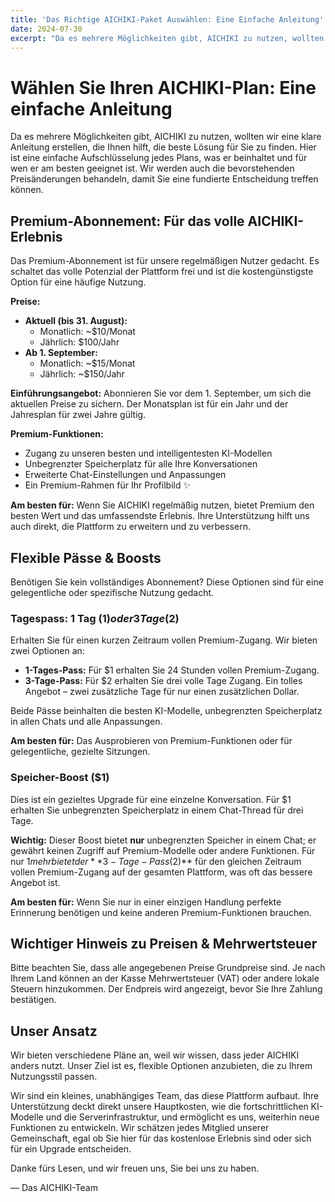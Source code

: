 ```yaml
---
title: 'Das Richtige AICHIKI-Paket Auswählen: Eine Einfache Anleitung'
date: 2024-07-30
excerpt: "Da es mehrere Möglichkeiten gibt, AICHIKI zu nutzen, wollten wir eine klare Anleitung erstellen, die Ihnen hilft, die beste Lösung für Sie zu finden. Hier ist eine einfache Aufschlüsselung jedes Plans, was er beinhaltet und für wen er am besten geeignet ist."
---
```


# Wählen Sie Ihren AICHIKI-Plan: Eine einfache Anleitung

Da es mehrere Möglichkeiten gibt, AICHIKI zu nutzen, wollten wir eine klare Anleitung erstellen, die Ihnen hilft, die beste Lösung für Sie zu finden. Hier ist eine einfache Aufschlüsselung jedes Plans, was er beinhaltet und für wen er am besten geeignet ist. Wir werden auch die bevorstehenden Preisänderungen behandeln, damit Sie eine fundierte Entscheidung treffen können.

## Premium-Abonnement: Für das volle AICHIKI-Erlebnis

Das Premium-Abonnement ist für unsere regelmäßigen Nutzer gedacht. Es schaltet das volle Potenzial der Plattform frei und ist die kostengünstigste Option für eine häufige Nutzung.

**Preise:**

*   **Aktuell (bis 31. August):**
    *   Monatlich: ~$10/Monat
    *   Jährlich: $100/Jahr
*   **Ab 1. September:**
    *   Monatlich: ~$15/Monat
    *   Jährlich: ~$150/Jahr

**Einführungsangebot:** Abonnieren Sie vor dem 1. September, um sich die aktuellen Preise zu sichern. Der Monatsplan ist für ein Jahr und der Jahresplan für zwei Jahre gültig.

**Premium-Funktionen:**

*   Zugang zu unseren besten und intelligentesten KI-Modellen
*   Unbegrenzter Speicherplatz für alle Ihre Konversationen
*   Erweiterte Chat-Einstellungen und Anpassungen
*   Ein Premium-Rahmen für Ihr Profilbild ✨

**Am besten für:** Wenn Sie AICHIKI regelmäßig nutzen, bietet Premium den besten Wert und das umfassendste Erlebnis. Ihre Unterstützung hilft uns auch direkt, die Plattform zu erweitern und zu verbessern.

## Flexible Pässe & Boosts

Benötigen Sie kein vollständiges Abonnement? Diese Optionen sind für eine gelegentliche oder spezifische Nutzung gedacht.

### Tagespass: 1 Tag ($1) oder 3 Tage ($2)

Erhalten Sie für einen kurzen Zeitraum vollen Premium-Zugang. Wir bieten zwei Optionen an:

*   **1-Tages-Pass:** Für $1 erhalten Sie 24 Stunden vollen Premium-Zugang.
*   **3-Tage-Pass:** Für $2 erhalten Sie drei volle Tage Zugang. Ein tolles Angebot – zwei zusätzliche Tage für nur einen zusätzlichen Dollar.

Beide Pässe beinhalten die besten KI-Modelle, unbegrenzten Speicherplatz in allen Chats und alle Anpassungen.

**Am besten für:** Das Ausprobieren von Premium-Funktionen oder für gelegentliche, gezielte Sitzungen.

### Speicher-Boost ($1)

Dies ist ein gezieltes Upgrade für eine einzelne Konversation. Für $1 erhalten Sie unbegrenzten Speicherplatz in einem Chat-Thread für drei Tage.

**Wichtig:** Dieser Boost bietet **nur** unbegrenzten Speicher in einem Chat; er gewährt keinen Zugriff auf Premium-Modelle oder andere Funktionen. Für nur $1 mehr bietet der **3-Tage-Pass ($2)** für den gleichen Zeitraum vollen Premium-Zugang auf der gesamten Plattform, was oft das bessere Angebot ist.

**Am besten für:** Wenn Sie nur in einer einzigen Handlung perfekte Erinnerung benötigen und keine anderen Premium-Funktionen brauchen.

## Wichtiger Hinweis zu Preisen & Mehrwertsteuer

Bitte beachten Sie, dass alle angegebenen Preise Grundpreise sind. Je nach Ihrem Land können an der Kasse Mehrwertsteuer (VAT) oder andere lokale Steuern hinzukommen. Der Endpreis wird angezeigt, bevor Sie Ihre Zahlung bestätigen.

## Unser Ansatz

Wir bieten verschiedene Pläne an, weil wir wissen, dass jeder AICHIKI anders nutzt. Unser Ziel ist es, flexible Optionen anzubieten, die zu Ihrem Nutzungsstil passen.

Wir sind ein kleines, unabhängiges Team, das diese Plattform aufbaut. Ihre Unterstützung deckt direkt unsere Hauptkosten, wie die fortschrittlichen KI-Modelle und die Serverinfrastruktur, und ermöglicht es uns, weiterhin neue Funktionen zu entwickeln. Wir schätzen jedes Mitglied unserer Gemeinschaft, egal ob Sie hier für das kostenlose Erlebnis sind oder sich für ein Upgrade entscheiden.

Danke fürs Lesen, und wir freuen uns, Sie bei uns zu haben.

— Das AICHIKI-Team